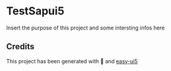 # TestSapui5
Insert the purpose of this project and some intersting infos here


## Credits
This project has been generated with 💙 and [easy-ui5](https://github.com/SAP)
